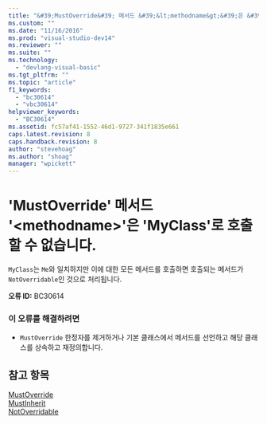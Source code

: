 ```yaml
---
title: "&#39;MustOverride&#39; 메서드 &#39;&lt;methodname&gt;&#39;은 &#39;MyClass&#39;로 호출할 수 없습니다. | Microsoft Docs"
ms.custom: ""
ms.date: "11/16/2016"
ms.prod: "visual-studio-dev14"
ms.reviewer: ""
ms.suite: ""
ms.technology: 
  - "devlang-visual-basic"
ms.tgt_pltfrm: ""
ms.topic: "article"
f1_keywords: 
  - "bc30614"
  - "vbc30614"
helpviewer_keywords: 
  - "BC30614"
ms.assetid: fc57af41-1552-46d1-9727-341f1835e661
caps.latest.revision: 8
caps.handback.revision: 8
author: "stevehoag"
ms.author: "shoag"
manager: "wpickett"
---
```

# &#39;MustOverride&#39; 메서드 &#39;&lt;methodname&gt;&#39;은 &#39;MyClass&#39;로 호출할 수 없습니다.
`MyClass`는 `Me`와 일치하지만 이에 대한 모든 메서드를 호출하면 호출되는 메서드가 `NotOverridable`인 것으로 처리됩니다.  
  
 **오류 ID:** BC30614  
  
### 이 오류를 해결하려면  
  
-   `MustOverride` 한정자를 제거하거나 기본 클래스에서 메서드를 선언하고 해당 클래스를 상속하고 재정의합니다.  
  
## 참고 항목  
 [MustOverride](../Topic/MustOverride%20\(Visual%20Basic\).md)   
 [MustInherit](../Topic/MustInherit%20\(Visual%20Basic\).md)   
 [NotOverridable](../Topic/NotOverridable%20\(Visual%20Basic\).md)